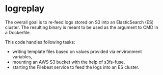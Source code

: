 logreplay
===========

The overall goal is to re-feed logs stored on S3 into an ElasticSearch (ES) cluster.
The resulting binary is meant to be used as the argument to CMD in a Dockerfile.

This code handles following tasks:
  - writing template files based on values provided via environment variables,
  - mounting an AWS S3 bucket with the help of s3fs-fuse,
  - starting the Filebeat service to feed the logs into an ES cluster.

